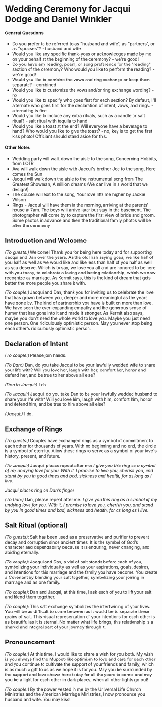 # Wedding Ceremony for Jacqui Dodge and Daniel Winkler

#### General Questions
- Do you prefer to be referred to as "husband and wife", as "partners", or as "spouses"? - husband and wife
- Would you like any specific thank-yous or acknowledges made by me on your behalf at the beginning of the ceremony? - we're good!
- Do you have any reading, poem, or song preference for the "reading" section of the ceremony? Who would you like to perform the reading? - we're good!
- Would you like to combine the vows and ring exchange or keep them separate? - combined
- Would you like to customize the vows and/or ring exchange wording? - no
- Would you like to specify who goes first for each section? By default, I'll alternate who goes first for the declaration of intent, vows, and rings. - alternating is fine
- Would you like to include any extra rituals, such as a candle or salt ritual? - salt ritual with tequila to hand
- Would you like a toast at the end? Will everyone have a beverage to hand? Who would you like to give the toast? - no, key is to get the first kiss photo! Officiant should stand aside for this.

#### Other Notes
- Wedding party will walk down the aisle to the song, Concerning Hobbits, from LOTR
- Ava will walk down the aisle with Jacqui's brother Joe to the song, Here comes the Sun
- Jacqui will walk down the aisle to the instrumental song from The Greatest Showman, A million dreams (We can live in a world that we design!)
- The couple will exit to the song, Your love lifts me higher by Jackie Wilson
- Rings - Jacqui will have them in the morning, arriving at the parents' house at 7am. The boys will arrive later but stay in the basement. The photographer will come by to capture the first view of bride and groom. Some photos in advance and then the traditional family photos will be after the ceremony 

## Introduction and Welcome

*(To guests:)* Welcome! Thank you for being here today and for supporting Jacqui and Dan over the years. As the old Irish saying goes, we like half of you half as well as we would like and like less than half of you half as well as you deserve. Which is to say, we love you all and are honored to be here with you today, to celebrate a loving and lasting relationship, which we now recognize as marriage. As Kermit says, this is the kind of dream that gets better the more people you share it with. 

*(To couple:)* Jacqui and Dan, thank you for inviting us to celebrate the love that has grown between you, deeper and more meaningful as the years have gone by. The kind of partnership you have is built on more than love. We have seen the ever-expanding empathy and the generous sense of humor that has gone into it and made it stronger. As Kermit also says, maybe you don't need the whole world to love you. Maybe you just need one person. One ridiculously optimistic person. May you never stop being each other's ridiculously optimistic person.

## Declaration of Intent

*(To couple:)* Please join hands. 

*(To Dan:)* Dan, do you take Jacqui to be your lawfully wedded wife to share your life with? Will you love her, laugh with her, comfort her, honor and defend her, and be true to her above all else?

*(Dan to Jacqui:)* I do.

*(To Jacqui:)* Jacqui, do you take Dan to be your lawfully wedded husband to share your life with? Will you love him, laugh with him, comfort him, honor and defend him, and be true to him above all else?

*(Jacqui:)* I do.

## Exchange of Rings

*(To guests:)* Couples have exchanged rings as a symbol of commitment to each other for thousands of years. With no beginning and no end, the circle is a symbol of eternity. Allow these rings to serve as a symbol of your love's history, present, and future.

*(To Jacqui:)* Jacqui, please repeat after me: *I give you this ring as a symbol of my undying love for you. With it, I promise to love you, cherish you, and stand by you in good times and bad, sickness and health, for as long as I live.*

*Jacqui places ring on Dan's finger*

*(To Dan:)* Dan, please repeat after me. *I give you this ring as a symbol of my undying love for you. With it, I promise to love you, cherish you, and stand by you in good times and bad, sickness and health, for as long as I live.*

## Salt Ritual (optional)

*(To guests):* Salt has been used as a preservative and purifier to prevent decay and corruption since ancient times. It is the symbol of God’s character and dependability because it is enduring, never changing, and abiding eternally. 

*(To couple):* Jacqui and Dan, a vial of salt stands before each of you, symbolizing your individuality as well as your aspirations, goals, desires, and intentions for this marriage and the family you have become. You create a Covenant by blending your salt together, symbolizing your joining in marriage and as one family.

*(To couple):* Dan and Jacqui, at this time, I ask each of you to lift your salt and blend them together.

*(To couple):* This salt exchange symbolizes the intertwining of your lives. You will be as difficult to come between as it would be to separate these grains of salt. This visual representation of your intentions for each other is as beautiful as it is eternal. No matter what life brings, this relationship is a shared and integral part of your journey through it.

## Pronouncement

*(To couple:)* At this time, I would like to share a wish for you both. My wish is you always find the Muppet-like optimism to love and care for each other and you continue to cultivate the support of your friends and family, which is as much a gift to us as we hope it is for you. May you be surrounded by the support and love shown here today for all the years to come, and may you be a light for each other in dark places, when all other lights go out!

*(To couple:)* By the power vested in me by the Universal Life Church Ministries and the American Marriage Ministries, I now pronounce you husband and wife. You may kiss!
